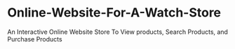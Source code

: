 # Online-Website-For-A-Watch-Store
An Interactive Online Website Store To View products, Search Products, and Purchase Products
